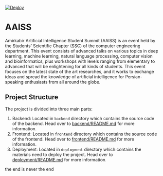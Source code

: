 [![Deploy](https://github.com/AAISS/AAISS-2023/actions/workflows/deploy.yaml/badge.svg)](https://github.com/AAISS/AAISS-2023/actions/workflows/deploy.yaml)
# AAISS
Amirkabir Artificial Intelligence Student Summit (AAISS) is an event held by the Students' Scientific Chapter (SSC) of the computer engineering department. This event consists of advanced talks on various topics in deep learning, machine learning, natural language processing, computer vision and bioinformatics, plus workshops with levels ranging from elementary to advanced that will be enlightening for all kinds of students. This event focuses on the latest state of the art researches, and it works to exchange ideas and spread the knowledge of artificial intelligence for Persian-speaking enthusiasts from all around the globe. 

## Project Structure
The project is divided into three main parts:
1. Backend: Located in `backend` directory which contains the source code of the backend. Head over to [backend/README.md](backend/README.md) for more information.
2. Frontend: Located in `frontend` directory which contains the source code of the frontend. Head over to [frontend/README.md](frontend/README.md) for more information.
3. Deployment: Located in `deployment` directory which contains the materials need to deploy the project. Head over to [deployment/README.md](deployment/README.md) for more information.

the end is never the end
